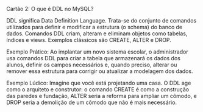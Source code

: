Cartão 2: O que é DDL no MySQL?

DDL significa Data Definition Language. Trata-se do conjunto de comandos utilizados para definir e modificar a estrutura (o schema) do banco de dados. Comandos DDL criam, alteram e eliminam objetos como tabelas, índices e views. Exemplos clássicos são CREATE, ALTER e DROP.

Exemplo Prático:
Ao implantar um novo sistema escolar, o administrador usa comandos DDL para criar a tabela que armazenará os dados dos alunos, definir os campos necessários e, quando preciso, alterar ou remover essa estrutura para corrigir ou atualizar a modelagem dos dados.

Exemplo Lúdico:
Imagine que você está projetando uma casa. O DDL age como o arquiteto e construtor: o comando CREATE é como a construção das paredes e fundação, ALTER seria a reforma para ampliar um cômodo, e DROP seria a demolição de um cômodo que não é mais necessário.
